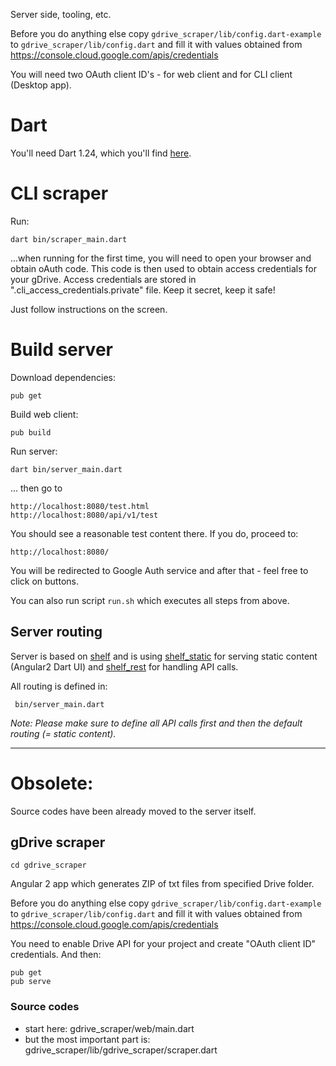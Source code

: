 Server side, tooling, etc.

Before you do anything else copy `gdrive_scraper/lib/config.dart-example`
to `gdrive_scraper/lib/config.dart` and fill it with values obtained from
https://console.cloud.google.com/apis/credentials

You will need two OAuth client ID's - for web client and for CLI client
(Desktop app).

# Dart

You'll need Dart 1.24, which you'll find
[here](https://dart.dev/tools/sdk/archive).

# CLI scraper

Run:

    dart bin/scraper_main.dart
        
...when running for the first time, you will need to open your browser and obtain oAuth code.
This code is then used to obtain access credentials for your gDrive. Access credentials
are stored in ".cli_access_credentials.private" file. Keep it secret, keep it safe!

Just follow instructions on the screen.

# Build server

Download dependencies:

    pub get
    
Build web client:
    
    pub build
    
Run server:
    
    dart bin/server_main.dart
    
... then go to

    http://localhost:8080/test.html
    http://localhost:8080/api/v1/test
    
You should see a reasonable test content there. If you do, proceed to:

    http://localhost:8080/
    
You will be redirected to Google Auth service and after that - feel free to click on buttons.
    
You can also run script `run.sh` which executes all steps from above.    

## Server routing

Server is based on [shelf](https://pub.dartlang.org/packages/shelf)
and is using [shelf_static](https://pub.dartlang.org/packages/shelf_static) for serving
static content (Angular2 Dart UI) and [shelf_rest](https://pub.dartlang.org/packages/shelf_rest)
for handling API calls.

All routing is defined in:

     bin/server_main.dart
     
_Note: Please make sure to define all API calls first and then
the default routing (= static content)._     

---
# Obsolete: ###

Source codes have been already moved to the server itself.

## gDrive scraper

    cd gdrive_scraper
      
Angular 2 app which generates ZIP of txt files from specified Drive folder.

Before you do anything else copy `gdrive_scraper/lib/config.dart-example`
to `gdrive_scraper/lib/config.dart` and fill it with values obtained from
https://console.cloud.google.com/apis/credentials

You need to enable Drive API for your project and create "OAuth client ID"
credentials. And then:

    pub get
    pub serve

### Source codes
- start here: gdrive_scraper/web/main.dart
- but the most important part is: gdrive_scraper/lib/gdrive_scraper/scraper.dart